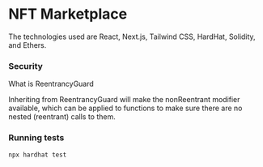 # NFT Marketplace

The technologies used are React, Next.js, Tailwind CSS, HardHat, Solidity, and Ethers.

### Security
What is ReentrancyGuard

Inheriting from ReentrancyGuard will make the nonReentrant modifier available, which can be applied to functions to make sure there are no nested (reentrant) calls to them.

### Running tests
`npx hardhat test`

